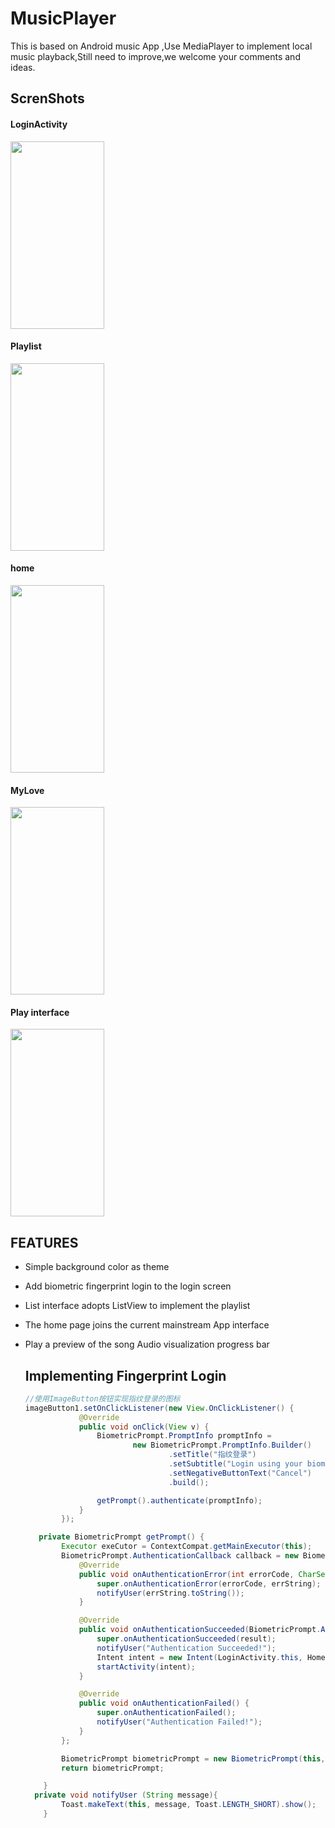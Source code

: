 # MusicPlayer

This is based on Android music App ,Use MediaPlayer to implement local music playback,Still need to improve,we welcome your comments and ideas.

## ScrenShots

#### LoginActivity

<img src="https://img14.360buyimg.com/ddimg/jfs/t1/169568/27/22560/534547/6180cad6Ef97f783d/eb7a662d45fe753d.jpg" width="150px" height="300px">

#### Playlist

<img src="https://img11.360buyimg.com/ddimg/jfs/t1/210897/30/7657/700592/618104a1E628c9f93/f345a113b43f8265.jpg" width="150px" height="300px">

#### home

<img src="https://img14.360buyimg.com/ddimg/jfs/t1/138644/8/21845/929974/618109e2Ed338c0f6/82e65647892448c0.jpg" width="150px" height="300px">

#### MyLove

<img src="https://img12.360buyimg.com/ddimg/jfs/t1/140618/12/21776/842585/61812fc0E825d61b7/521630215bd91ef1.jpg" width="150px" height="300px">

#### Play interface

<img src="https://img11.360buyimg.com/ddimg/jfs/t1/219677/15/2861/701629/618135d0Eb5a801ca/66a40fb8a4889d44.jpg" width="150px" height="300">



## FEATURES

- Simple background color as theme 

- Add biometric fingerprint login to the login screen

- List interface adopts ListView to implement the playlist

- The home page joins the current mainstream App interface

- Play a preview of the song Audio visualization progress bar

  

  

  ## Implementing Fingerprint Login

  ```java
  //使用ImageButton按钮实现指纹登录的图标
  imageButton1.setOnClickListener(new View.OnClickListener() {
              @Override
              public void onClick(View v) {
                  BiometricPrompt.PromptInfo promptInfo =
                          new BiometricPrompt.PromptInfo.Builder()
                                  .setTitle("指纹登录")
                                  .setSubtitle("Login using your biometric credential")
                                  .setNegativeButtonText("Cancel")
                                  .build();
  
                  getPrompt().authenticate(promptInfo);
              }
          });
  
   	 private BiometricPrompt getPrompt() {
          Executor exeCutor = ContextCompat.getMainExecutor(this);
          BiometricPrompt.AuthenticationCallback callback = new BiometricPrompt.AuthenticationCallback() {
              @Override
              public void onAuthenticationError(int errorCode, CharSequence errString) {
                  super.onAuthenticationError(errorCode, errString);
                  notifyUser(errString.toString());
              }
  
              @Override
              public void onAuthenticationSucceeded(BiometricPrompt.AuthenticationResult result) {
                  super.onAuthenticationSucceeded(result);
                  notifyUser("Authentication Succeeded!");
                  Intent intent = new Intent(LoginActivity.this, Home.class);
                  startActivity(intent);
              }
  
              @Override
              public void onAuthenticationFailed() {
                  super.onAuthenticationFailed();
                  notifyUser("Authentication Failed!");
              }
          };
  
          BiometricPrompt biometricPrompt = new BiometricPrompt(this, exeCutor, callback);
          return biometricPrompt;
  
      }
   	private void notifyUser (String message){
          Toast.makeText(this, message, Toast.LENGTH_SHORT).show();
      }
  ```

  